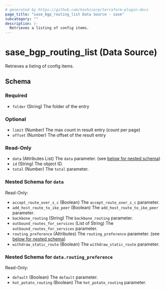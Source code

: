 ```yaml
---
# generated by https://github.com/hashicorp/terraform-plugin-docs
page_title: "sase_bgp_routing_list Data Source - sase"
subcategory: ""
description: |-
  Retrieves a listing of config items.
---
```


# sase_bgp_routing_list (Data Source)

Retrieves a listing of config items.



<!-- schema generated by tfplugindocs -->
## Schema

### Required

- `folder` (String) The folder of the entry

### Optional

- `limit` (Number) The max count in result entry (count per page)
- `offset` (Number) The offset of the result entry

### Read-Only

- `data` (Attributes List) The `data` parameter. (see [below for nested schema](#nestedatt--data))
- `id` (String) The object ID.
- `total` (Number) The `total` parameter.

<a id="nestedatt--data"></a>
### Nested Schema for `data`

Read-Only:

- `accept_route_over_s_c` (Boolean) The `accept_route_over_s_c` parameter.
- `add_host_route_to_ike_peer` (Boolean) The `add_host_route_to_ike_peer` parameter.
- `backbone_routing` (String) The `backbone_routing` parameter.
- `outbound_routes_for_services` (List of String) The `outbound_routes_for_services` parameter.
- `routing_preference` (Attributes) The `routing_preference` parameter. (see [below for nested schema](#nestedatt--data--routing_preference))
- `withdraw_static_route` (Boolean) The `withdraw_static_route` parameter.

<a id="nestedatt--data--routing_preference"></a>
### Nested Schema for `data.routing_preference`

Read-Only:

- `default` (Boolean) The `default` parameter.
- `hot_potato_routing` (Boolean) The `hot_potato_routing` parameter.


